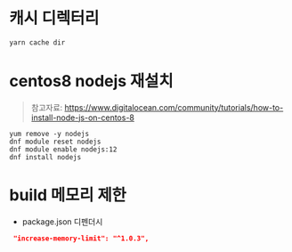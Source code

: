 # 캐시 디렉터리
```sh
yarn cache dir
```

# centos8 nodejs 재설치
> 참고자료: https://www.digitalocean.com/community/tutorials/how-to-install-node-js-on-centos-8
```yarn
yum remove -y nodejs
dnf module reset nodejs
dnf module enable nodejs:12
dnf install nodejs
```

# build 메모리 제한
* package.json 디펜더시
```json
 "increase-memory-limit": "^1.0.3",
```